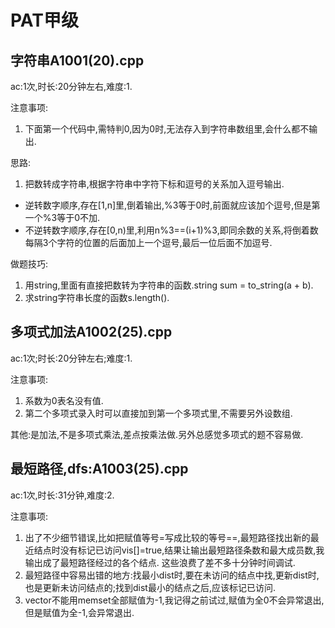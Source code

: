 # PAT甲级
## 字符串A1001(20).cpp
ac:1次,时长:20分钟左右,难度:1.

注意事项:
1. 下面第一个代码中,需特判0,因为0时,无法存入到字符串数组里,会什么都不输出.

思路:
1. 把数转成字符串,根据字符串中字符下标和逗号的关系加入逗号输出.
* 逆转数字顺序,存在\[1,n]里,倒着输出,%3等于0时,前面就应该加个逗号,但是第一个%3等于0不加.
* 不逆转数字顺序,存在\[0,n)里,利用n%3==(i+1)%3,即同余数的关系,将倒着数每隔3个字符的位置的后面加上一个逗号,最后一位后面不加逗号.

做题技巧:
1. 用string,里面有直接把数转为字符串的函数.string sum = to_string(a + b).
2. 求string字符串长度的函数s.length().

## 多项式加法A1002(25).cpp
ac:1次;时长:20分钟左右;难度:1.

注意事项:
1. 系数为0表名没有值.
2. 第二个多项式录入时可以直接加到第一个多项式里,不需要另外设数组.

其他:是加法,不是多项式乘法,差点按乘法做.另外总感觉多项式的题不容易做.

## 最短路径,dfs:A1003(25).cpp
ac:1次,时长:31分钟,难度:2.

注意事项:
1. 出了不少细节错误,比如把赋值等号=写成比较的等号==,最短路径找出新的最近结点时没有标记已访问vis[]=true,结果让输出最短路径条数和最大成员数,我输出成了最短路径经过的各个结点.
这些浪费了差不多十分钟时间调试.
2. 最短路径中容易出错的地方:找最小dist时,要在未访问的结点中找,更新dist时,也是更新未访问结点的;找到dist最小的结点之后,应该标记已访问.
3. vector不能用memset全部赋值为-1,我记得之前试过,赋值为全0不会异常退出,但是赋值为全-1,会异常退出.

